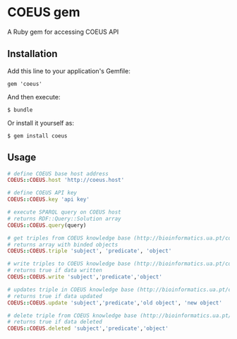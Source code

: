 # COEUS gem

A Ruby gem for accessing COEUS API

## Installation

Add this line to your application's Gemfile:

    gem 'coeus'

And then execute:

    $ bundle

Or install it yourself as:

    $ gem install coeus

## Usage

```ruby
# define COEUS base host address
COEUS::COEUS.host 'http://coeus.host'
``` 

```ruby
# define COEUS API key
COEUS::COEUS.key 'api key' 
``` 

```ruby
# execute SPARQL query on COEUS host
# returns RDF::Query::Solution array
COEUS::COEUS.query(query)
```

```ruby
# get triples from COEUS knowledge base (http://bioinformatics.ua.pt/coeus/documentation/#rest)
# returns array with binded objects
COEUS::COEUS.triple 'subject', 'predicate', 'object'
```


```ruby
# write triples to COEUS knowledge base (http://bioinformatics.ua.pt/coeus/documentation/#rest)
# returns true if data written
COEUS::COEUS.write 'subject','predicate','object'
```

```ruby
# updates triple in COEUS knowledge base (http://bioinformatics.ua.pt/coeus/documentation/#rest)
# returns true if data updated
COEUS::COEUS.update 'subject','predicate','old object', 'new object'
```

```ruby
# delete triple from COEUS knowledge base (http://bioinformatics.ua.pt/coeus/documentation/#rest)
# returns true if data deleted
COEUS::COEUS.deleted 'subject','predicate','object'
```